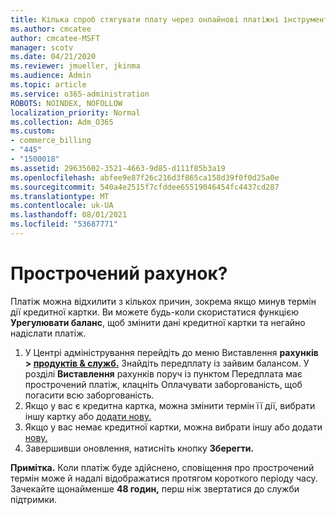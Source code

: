 ```yaml
---
title: Кілька спроб стягувати плату через онлайнові платіжні інструменти
ms.author: cmcatee
author: cmcatee-MSFT
manager: scotv
ms.date: 04/21/2020
ms.reviewer: jmueller, jkinma
ms.audience: Admin
ms.topic: article
ms.service: o365-administration
ROBOTS: NOINDEX, NOFOLLOW
localization_priority: Normal
ms.collection: Adm_O365
ms.custom:
- commerce_billing
- "445"
- "1500018"
ms.assetid: 29635602-3521-4663-9d85-d111f85b3a19
ms.openlocfilehash: abfee9e87f26c216d3f865ca158d39f0f0d25a0e
ms.sourcegitcommit: 540a4e2515f7cfddee65519046454fc4437cd287
ms.translationtype: MT
ms.contentlocale: uk-UA
ms.lasthandoff: 08/01/2021
ms.locfileid: "53687771"
---
```

# <a name="past-due-account"></a>Прострочений рахунок?

Платіж можна відхилити з кількох причин, зокрема якщо минув термін дії кредитної картки. Ви можете будь-коли скористатися функцією **Урегулювати баланс**, щоб змінити дані кредитної картки та негайно надіслати платіж.

1. У Центрі адміністрування перейдіть до меню Виставлення **рахунків > [продуктів & служб.](https://go.microsoft.com/fwlink/p/?linkid=842054)**
Знайдіть передплату із зайвим балансом. У розділі **Виставлення** рахунків поруч із пунктом  Передплата має прострочений платіж, клацніть Оплачувати заборгованість, щоб погасити всю заборгованість.
2. Якщо у вас є кредитна картка, можна змінити термін її дії, вибрати іншу картку або [додати нову.](/microsoft-365/commerce/billing-and-payments/manage-payment-methods)
3. Якщо у вас немає кредитної картки, можна вибрати іншу або додати [нову.](/microsoft-365/commerce/billing-and-payments/manage-payment-methods)
4. Завершивши оновлення, натисніть кнопку **Зберегти.**

**Примітка.** Коли платіж буде здійснено, сповіщення про прострочений термін може й надалі відображатися протягом короткого періоду часу. Зачекайте щонайменше **48 годин,** перш ніж звертатися до служби підтримки.
